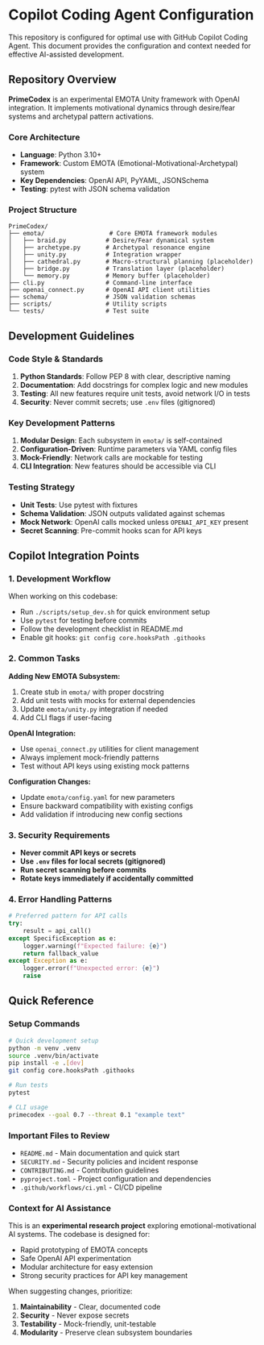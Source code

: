 # Copilot Coding Agent Configuration

This repository is configured for optimal use with GitHub Copilot Coding Agent. This document provides the configuration and context needed for effective AI-assisted development.

## Repository Overview

**PrimeCodex** is an experimental EMOTA Unity framework with OpenAI integration. It implements motivational dynamics through desire/fear systems and archetypal pattern activations.

### Core Architecture

- **Language**: Python 3.10+
- **Framework**: Custom EMOTA (Emotional-Motivational-Archetypal) system
- **Key Dependencies**: OpenAI API, PyYAML, JSONSchema
- **Testing**: pytest with JSON schema validation

### Project Structure

```
PrimeCodex/
├── emota/                  # Core EMOTA framework modules
│   ├── braid.py           # Desire/Fear dynamical system
│   ├── archetype.py       # Archetypal resonance engine
│   ├── unity.py           # Integration wrapper
│   ├── cathedral.py       # Macro-structural planning (placeholder)
│   ├── bridge.py          # Translation layer (placeholder)
│   └── memory.py          # Memory buffer (placeholder)
├── cli.py                 # Command-line interface
├── openai_connect.py      # OpenAI API client utilities
├── schema/                # JSON validation schemas
├── scripts/               # Utility scripts
└── tests/                 # Test suite
```

## Development Guidelines

### Code Style & Standards

1. **Python Standards**: Follow PEP 8 with clear, descriptive naming
2. **Documentation**: Add docstrings for complex logic and new modules
3. **Testing**: All new features require unit tests, avoid network I/O in tests
4. **Security**: Never commit secrets; use `.env` files (gitignored)

### Key Development Patterns

1. **Modular Design**: Each subsystem in `emota/` is self-contained
2. **Configuration-Driven**: Runtime parameters via YAML config files
3. **Mock-Friendly**: Network calls are mockable for testing
4. **CLI Integration**: New features should be accessible via CLI

### Testing Strategy

- **Unit Tests**: Use pytest with fixtures
- **Schema Validation**: JSON outputs validated against schemas
- **Mock Network**: OpenAI calls mocked unless `OPENAI_API_KEY` present
- **Secret Scanning**: Pre-commit hooks scan for API keys

## Copilot Integration Points

### 1. Development Workflow

When working on this codebase:
- Run `./scripts/setup_dev.sh` for quick environment setup
- Use `pytest` for testing before commits  
- Follow the development checklist in README.md
- Enable git hooks: `git config core.hooksPath .githooks`

### 2. Common Tasks

**Adding New EMOTA Subsystem:**
1. Create stub in `emota/` with proper docstring
2. Add unit tests with mocks for external dependencies
3. Update `emota/unity.py` integration if needed
4. Add CLI flags if user-facing

**OpenAI Integration:**
- Use `openai_connect.py` utilities for client management
- Always implement mock-friendly patterns
- Test without API keys using existing mock patterns

**Configuration Changes:**
- Update `emota/config.yaml` for new parameters
- Ensure backward compatibility with existing configs
- Add validation if introducing new config sections

### 3. Security Requirements

- **Never commit API keys or secrets**
- **Use `.env` files for local secrets (gitignored)**
- **Run secret scanning before commits**
- **Rotate keys immediately if accidentally committed**

### 4. Error Handling Patterns

```python
# Preferred pattern for API calls
try:
    result = api_call()
except SpecificException as e:
    logger.warning(f"Expected failure: {e}")
    return fallback_value
except Exception as e:
    logger.error(f"Unexpected error: {e}")
    raise
```

## Quick Reference

### Setup Commands
```bash
# Quick development setup
python -m venv .venv
source .venv/bin/activate
pip install -e .[dev]
git config core.hooksPath .githooks

# Run tests
pytest

# CLI usage
primecodex --goal 0.7 --threat 0.1 "example text"
```

### Important Files to Review

- `README.md` - Main documentation and quick start
- `SECURITY.md` - Security policies and incident response
- `CONTRIBUTING.md` - Contribution guidelines
- `pyproject.toml` - Project configuration and dependencies
- `.github/workflows/ci.yml` - CI/CD pipeline

### Context for AI Assistance

This is an **experimental research project** exploring emotional-motivational AI systems. The codebase is designed for:
- Rapid prototyping of EMOTA concepts
- Safe OpenAI API experimentation
- Modular architecture for easy extension
- Strong security practices for API key management

When suggesting changes, prioritize:
1. **Maintainability** - Clear, documented code
2. **Security** - Never expose secrets
3. **Testability** - Mock-friendly, unit-testable
4. **Modularity** - Preserve clean subsystem boundaries